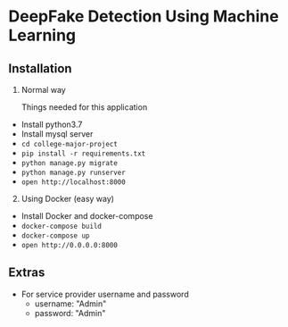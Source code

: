 # DeepFake Detection Using Machine Learning

## Installation

1. Normal way

   Things needed for this application

- Install python3.7
- Install mysql server
- `cd college-major-project`
- `pip install -r requirements.txt`
- `python manage.py migrate`
- `python manage.py runserver`
- `open http://localhost:8000`

2. Using Docker (easy way)

- Install Docker and docker-compose
- `docker-compose build`
- `docker-compose up`
- `open http://0.0.0.0:8000`

## Extras

- For service provider username and password
  - username: "Admin"
  - password: "Admin"
